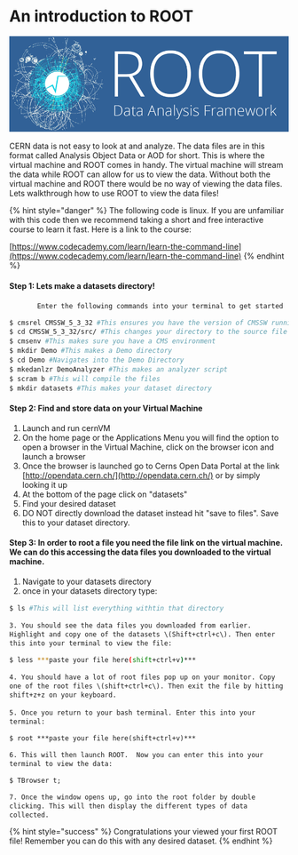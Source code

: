 # An introduction to ROOT

![](.gitbook/assets/root.png)

CERN data is not easy to look at and analyze. The data files are in this format called Analysis Object Data or AOD for short. This is where the virtual machine and ROOT comes in handy. The virtual machine will stream the data while ROOT can allow for us to view the data. Without both the virtual machine and ROOT there would be no way of viewing the data files. Lets walkthrough how to use ROOT to view the data files!

{% hint style="danger" %}
The following code is linux. If you are unfamiliar with this code then we recommend taking a short and free interactive course to learn it fast. Here is a link to the course:

 [https://www.codecademy.com/learn/learn-the-command-line](https://www.codecademy.com/learn/learn-the-command-line)
{% endhint %}

#### Step 1: Lets make a datasets directory!

           Enter the following commands into your terminal to get started

```bash
$ cmsrel CMSSW_5_3_32 #This ensures you have the version of CMSSW running
$ cd CMSSW_5_3_32/src/ #This changes your directory to the source file
$ cmsenv #This makes sure you have a CMS environment
$ mkdir Demo #This makes a Demo directory
$ cd Demo #Navigates into the Demo Directory
$ mkedanlzr DemoAnalyzer #This makes an analyzer script
$ scram b #This will compile the files
$ mkdir datasets #This makes your dataset directory
```

#### Step 2: Find and store data on your Virtual Machine

1. Launch and run cernVM
2. On the home page or the Applications Menu you will find the option to open a browser in the Virtual Machine, click on the browser icon and launch a browser
3. Once the browser is launched go to Cerns Open Data Portal at the link  [http://opendata.cern.ch/](http://opendata.cern.ch/) or by simply looking it up
4. At the bottom of the page click on "datasets"
5. Find your desired dataset
6. DO NOT directly download the dataset instead hit "save to files". Save this to your dataset directory. 

#### Step 3: In order to root a file you need the file link on the virtual machine. We can do this accessing the data files you downloaded to the virtual machine.

1. Navigate to your datasets directory
2. once in your datasets directory type:

```bash
$ ls #This will list everything withtin that directory
```

    3. You should see the data files you downloaded from earlier. Highlight and copy one of the datasets \(Shift+ctrl+c\). Then enter this into your terminal to view the file:

```bash
$ less ***paste your file here(shift+ctrl+v)*** 
```

    4. You should have a lot of root files pop up on your monitor. Copy one of the root files \(shift+ctrl+c\). Then exit the file by hitting shift+z+z on your keyboard.

    5. Once you return to your bash terminal. Enter this into your terminal: 

```text
$ root ***paste your file here(shift+ctrl+v)*** 
```

    6. This will then launch ROOT.  Now you can enter this into your terminal to view the data: 

```text
$ TBrowser t;
```

    7. Once the window opens up, go into the root folder by double clicking. This will then display the different types of data collected.

{% hint style="success" %}
Congratulations your viewed your first ROOT file! Remember you can do this with any desired dataset.
{% endhint %}


